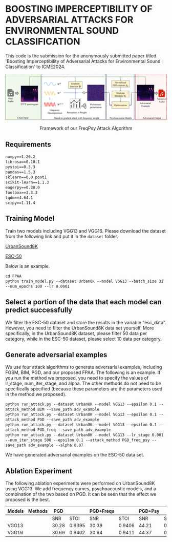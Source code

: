 # BOOSTING IMPERCEPTIBILITY OF ADVERSARIAL ATTACKS FOR ENVIRONMENTAL SOUND CLASSIFICATION

This code is the submission for the anonymously submitted paper titled 'Boosting Imperceptibility of Adversarial Attacks for Environmental Sound Classification' to ICME2024.

<div align="center">
  <img src="framework.png" width="1000px" />
  <p>Framework of our FreqPsy Attack Algorithm</p>
</div>

## Requirements

````
numpy==1.26.2
librosa==0.10.1
pystoi==0.3.3
pandas==1.5.3
sklearn==0.0.post1
scikit-learn==1.1.3
eagerpy==0.30.0
foolbox==3.3.3
tqdm==4.64.1
scipy==1.11.4
````

## Training Model

Train two models including VGG13 and VGG16. Please download the dataset from the following link and put it in the
`dataset` folder. 

[UrbanSound8K](https://www.kaggle.com/datasets/chrisfilo/urbansound8k)

[ESC-50](https://github.com/karolpiczak/ESC-50)

Below is an example.
```
cd FPAA
python train_model.py --dataset Urban8K --model VGG13 --batch_size 32 --num_epochs 100 --lr 0.0001
```

## Select a portion of the data that each model can predict successfully

We filter the ESC-50 dataset and store the results in the variable "esc_data". However, you need to filter the UrbanSound8K data set yourself. More specifically, in the UrbanSound8K dataset, please filter 50 data per category, while in the ESC-50 dataset, please select 10 data per category.

## Generate adversarial examples

We use four attack algorithms to generate adversarial examples, including FGSM, BIM, PGD, and our proposed FPAA. The
following is an example. If you run the method we proposed, you need to specify the values of lr_stage, num_iter_stage,
and alpha. The other methods do not need to be specifically specified (because these parameters are the parameters used
in the method we proposed).

```
python run_attack.py --dataset Urban8K --model VGG13 --epsilon 0.1 --attack_method BIM --save_path adv_example
python run_attack.py --dataset Urban8K --model VGG13 --epsilon 0.1 --attack_method PGD --save_path adv_example
python run_attack.py --dataset Urban8K --model VGG13 --epsilon 0.1 --attack_method PGD_freq --save_path adv_example
python run_attack.py --dataset Urban8K --model VGG13 --lr_stage 0.001 --num_iter_stage 500 --epsilon 0.1 --attack_method PGD_freq_psy --save_path adv_example --alpha 0.07
```
We have generated adversarial examples on the ESC-50 data set.
## Ablation Experiment
The following ablation experiments were performed on UrbanSound8K using VGG13. We add frequency curves, psychoacoustic models, and a combination of the two based on PGD. It can be seen that the effect we proposed is the best.

| Models   | Methods      | PGD   |        | PGD+Freqs |        | PGD+Psy   |        | PGD+Freqs+Psy   |        |
|----------|--------------|-------|--------|-----------|--------|-----------|--------|-----------------|--------|
|          |              | SNR   |   STOI |SNR        |   STOI |SNR        |   STOI | SNR             | STOI   |
| VGG13    |              | 30.28        | 0.9395| 30.39  | 0.9406 | 44.21  | 0.9657 | **44.53**  | **0.9657** |
| VGG16    |              | 30.69        | 0.9402| 30.64  | 0.9411 | 44.37  | 0.9635 | **44.46**  | **0.9644** |

